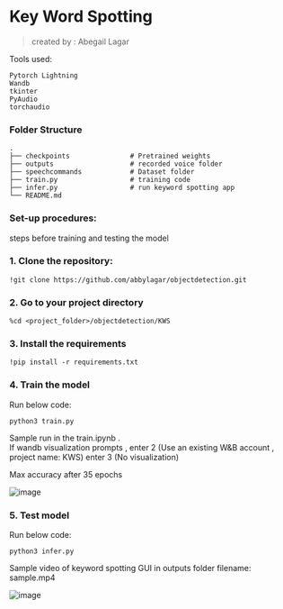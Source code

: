 # Key Word Spotting 
> created by : Abegail Lagar

Tools used:
```
Pytorch Lightning
Wandb
tkinter
PyAudio
torchaudio
```
### Folder Structure
    .
    ├── checkpoints               # Pretrained weights
    ├── outputs                   # recorded voice folder
    ├── speechcommands            # Dataset folder
    ├── train.py                  # training code
    ├── infer.py                  # run keyword spotting app
    └── README.md
    

### Set-up procedures:
steps before training and testing the model

### 1. Clone the repository:
```
!git clone https://github.com/abbylagar/objectdetection.git
```

### 2. Go to your project directory
```
%cd <project_folder>/objectdetection/KWS
```

### 3. Install the requirements
```
!pip install -r requirements.txt
```


### 4. Train the model
Run below code: 
```
python3 train.py
```
Sample run in the train.ipynb .  
If wandb visualization prompts ,
enter 2 (Use an existing W&B account , project name:  KWS)
enter 3 (No visualization)

Max accuracy after 35 epochs 

![image](https://user-images.githubusercontent.com/67377766/170887714-75ce2ffe-c9a9-4d97-ba66-27926c444c66.png)



### 5. Test model
Run below code: 

```
python3 infer.py 
```
Sample video of keyword spotting GUI in outputs folder filename: sample.mp4

![image](https://user-images.githubusercontent.com/67377766/170887639-5c6de0a0-ea00-469f-9d6d-8b8826a9c58e.png)

